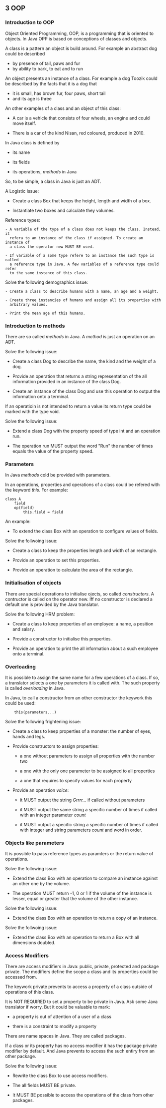 ## 3 OOP

### Introduction to OOP

Object Oriented Programming, OOP, is a programming that is oriented to
objects. In Java OPP is based on conceptions of classes and objects.

A class is a pattern an object is build around. For example an abstract
dog could be described

- by presence of tail, paws and fur
- by ability to bark, to eat and to run

An object presents an instance of a class. For example a dog Toozik could
be described by the facts that it is a dog that

- it is small, has brown fur, four paws, short tail
- and its age is three

An other examples of a class and an object of this class:

- A car is a vehicle that consists of four wheels, an engine and could move
  itself.

- There is a car of the kind Nisan, red coloured, produced in 2010.

In Java class is defined by

- its name

- its fields

- its operations, *methods* in Java

So, to be simple, a class in Java is just an ADT.

A Logistic Issue:

- Create a class Box that keeps the height, length and width of a box.

- Instantiate two boxes and calculate they volumes.

Reference types:

    - A variable of the type of a class does not keeps the class. Instead, it
      refera to an instance of the class if assigned. To create an instance of
      a class the operator new MUST BE used.

    - If variable of a some type refere to an instance the such type is called
      a reference type in Java. A few variables of a reference type could refer
      to the same instance of this class.

Solve the following demographics issue:

    - Create a class to describe humans with a name, an age and a weight.

    - Create three instancies of humans and assign all its properties with
      arbitrary values.

    - Print the mean age of this humans.

### Introduction to methods

There are so called *methods* in Java. A *method* is just an operation
on an ADT.

Solve the following issue:

- Create a class Dog to describe the name, the kind and the weight of a dog.

- Provide an operation that returns a string representation of the all
  information provided in an instance of the class Dog.

- Create an instance of the class Dog and use this operation to output the
  information onto a terminal.

If an operatioin is not intended to return a value its return type could be
marked with the type void.

Solve the following issue:

- Extend a class Dog with the property speed of type int and an operation
  run.

- The operation run MUST output the word "Run" the number of times equals
  the value of the property speed.

### Parameters

In Java *methods* cold be provided with parameters.

In an operations, properties and operations of a class could be refered
with the keyword *this*. For example:

    class A
        field
        op(field)
            this.field = field

An example:

- To extend the class Box with an operation to configure values
  of fields.

Solve the follwoing issue:

- Create a class to keep the properties length and width of an rectangle.

- Provide an operation to set this properties.

- Provide an operation to calculate the area of the rectangle.

### Initialisation of objects

There are special operations to initialise ojects, so called *constructors*.
A contructor is called on the operator new. Iff no constructor is declared
a default one is provided by the Java translator.

Solve the following HRM problem:

- Create a class to keep properties of an employee: a name, a position and
  salary.

- Provide a constructor to initialise this properties.

- Provide an operation to print the all information about a such employee
  onto a terminal.

### Overloading

It is possible to assign the same name for a few operations of a class. If so,
a translator selects a one by parameters it is called with. The such property
is called *overloading* in Java.

In Java, to call a constructor from an other constructor the keywork this could
be used:

        this(parameters...)

Solve the following frightening issue:

- Create a class to keep properties of a monster: the number of eyes, hands and
  legs.

- Provide constructors to assign properties:

    - a one without parameters to assign all properties with the number two

    - a one with the only one parameter to be assigned to all properties

    - a one that requires to specify values for each property

- Provide an operation *voice*:

    - it MUST output the string *Grrrr...* if called without parameters

    - it MUST output the same string a specific number of times if called with
      an integer parameter *count*

    - it MUST output a specific string a specific number of times if called with
      integer and string parameters *count* and *word* in order.


### Objects like parameters

It is possible to pass reference types as paramters or the return value of
operations.

Solve the following issue:

- Extend the class Box with an operation to compare an instance against an other
  one by the volume.

- The operation MUST return -1, 0 or 1 if the volume of the instance is lesser,
  equal or greater that the volume of the other instance.

Solve the following issue:

- Extend the class Box with an operation to return a copy of an instance.

Solve the follwoing issue:

- Extend the class Box with an operation to return a Box with all dimensions
  doubled.

### Access Modifiers

There are access modifiers in Java: public, private, protected and package
private. The modifiers define the scope a class and its properties could be
accessed from.

The keywork private prevents to access a property of a class outside of
operations of this class.

It is NOT REQUIRED to set a property to be private in Java. Ask some Java
translator if worry. But it could be valuable to mark:

- a property is out of attention of a user of a class

- there is a constraint to modify a property

There are name spaces in Java. They are called packages.

If a class or its property has no access modifier it has the package private
modifier by default. And Java prevents to access the such entiry from an
other package.

Solve the following issue:

- Rewrite the class Box to use access modifiers.

- The all fields MUST BE private.

- It MUST BE possible to access the operations of the class from other packages.
